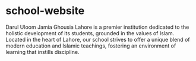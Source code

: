 # school-website
Darul Uloom Jamia Ghousia Lahore is a premier institution dedicated to the holistic development of its students, grounded in the values of Islam. Located in the heart of Lahore, our school strives to offer a unique blend of modern education and Islamic teachings, fostering an environment of learning that instills discipline.
